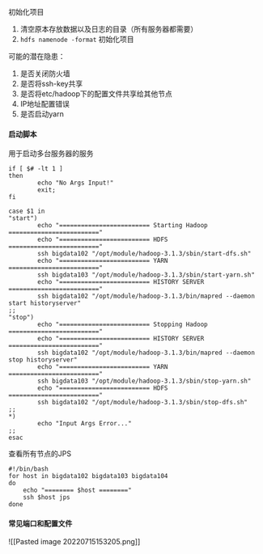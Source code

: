初始化项目
1. 清空原本存放数据以及日志的目录（所有服务器都需要）
2. `hdfs namenode -format` 初始化项目

可能的潜在隐患：
1. 是否关闭防火墙
2. 是否将ssh-key共享
3. 是否将etc/hadoop下的配置文件共享给其他节点
4. IP地址配置错误
5. 是否启动yarn

#### 启动脚本
用于启动多台服务器的服务

```shell
if [ $# -lt 1 ]
then
        echo "No Args Input!"
        exit;
fi

case $1 in
"start")
        echo "========================= Starting Hadoop ========================="
        echo "========================= HDFS ========================="
        ssh bigdata102 "/opt/module/hadoop-3.1.3/sbin/start-dfs.sh"
        echo "========================= YARN ========================="
        ssh bigdata103 "/opt/module/hadoop-3.1.3/sbin/start-yarn.sh"
        echo "========================= HISTORY SERVER ========================="
        ssh bigdata102 "/opt/module/hadoop-3.1.3/bin/mapred --daemon start historyserver"
;;
"stop")
        echo "========================= Stopping Hadoop ========================="
        echo "========================= HISTORY SERVER ========================="
        ssh bigdata102 "/opt/module/hadoop-3.1.3/bin/mapred --daemon stop historyserver"
        echo "========================= YARN ========================="
        ssh bigdata103 "/opt/module/hadoop-3.1.3/sbin/stop-yarn.sh"
        echo "========================= HDFS ========================="
        ssh bigdata102 "/opt/module/hadoop-3.1.3/sbin/stop-dfs.sh"
;;
*)
        echo "Input Args Error..."
;;
esac

```

查看所有节点的JPS
```shell
#!/bin/bash
for host in bigdata102 bigdata103 bigdata104
do
	echo "======== $host ========"
	ssh $host jps
done
```

#### 常见端口和配置文件
![[Pasted image 20220715153205.png]]